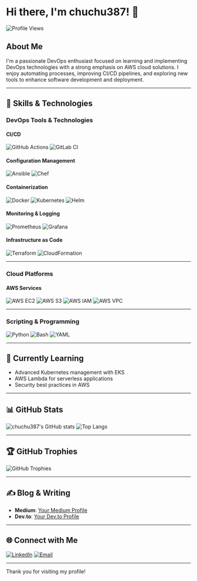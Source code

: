 # Hi there, I'm chuchu387! 👋

![Profile Views](https://komarev.com/ghpvc/?username=chuchu387&style=flat-square&color=blue)

## About Me

I'm a passionate DevOps enthusiast focused on learning and implementing DevOps technologies with a strong emphasis on AWS cloud solutions. I enjoy automating processes, improving CI/CD pipelines, and exploring new tools to enhance software development and deployment.

---

## 🚀 Skills & Technologies

### DevOps Tools & Technologies

#### CI/CD
![GitHub Actions](https://img.shields.io/badge/-GitHub%20Actions-2088FF?style=for-the-badge&logo=github-actions&logoColor=white)
![GitLab CI](https://img.shields.io/badge/-GitLab%20CI-330F63?style=for-the-badge&logo=gitlab)

#### Configuration Management
![Ansible](https://img.shields.io/badge/-Ansible-EE0000?style=for-the-badge&logo=ansible&logoColor=white)
![Chef](https://img.shields.io/badge/-Chef-292D2F?style=for-the-badge&logo=chef&logoColor=white)

#### Containerization
![Docker](https://img.shields.io/badge/-Docker-2496ED?style=for-the-badge&logo=docker&logoColor=white)
![Kubernetes](https://img.shields.io/badge/-Kubernetes-326CE5?style=for-the-badge&logo=kubernetes&logoColor=white)
![Helm](https://img.shields.io/badge/-Helm-0F1689?style=for-the-badge&logo=helm&logoColor=white)

#### Monitoring & Logging
![Prometheus](https://img.shields.io/badge/-Prometheus-E6522C?style=for-the-badge&logo=prometheus&logoColor=white)
![Grafana](https://img.shields.io/badge/-Grafana-F46800?style=for-the-badge&logo=grafana&logoColor=white)

#### Infrastructure as Code
![Terraform](https://img.shields.io/badge/-Terraform-7B42BC?style=for-the-badge&logo=terraform&logoColor=white)
![CloudFormation](https://img.shields.io/badge/-AWS%20CloudFormation-FF9900?style=for-the-badge&logo=amazon-aws&logoColor=white)

---

### Cloud Platforms

#### AWS Services
![AWS EC2](https://img.shields.io/badge/-AWS%20EC2-FF9900?style=for-the-badge&logo=amazon-ec2&logoColor=white)
![AWS S3](https://img.shields.io/badge/-AWS%20S3-569A31?style=for-the-badge&logo=amazon-s3&logoColor=white)
![AWS IAM](https://img.shields.io/badge/-AWS%20IAM-002E5D?style=for-the-badge&logo=amazon-iam&logoColor=white)
![AWS VPC](https://img.shields.io/badge/-AWS%20VPC-FF9900?style=for-the-badge&logo=amazon-vpc&logoColor=white)



---

### Scripting & Programming
![Python](https://img.shields.io/badge/-Python-3776AB?style=for-the-badge&logo=python&logoColor=white)
![Bash](https://img.shields.io/badge/-Bash-4EAA25?style=for-the-badge&logo=gnu-bash&logoColor=white)
![YAML](https://img.shields.io/badge/-YAML-CB171E?style=for-the-badge&logo=yaml&logoColor=white)

---

## 🌱 Currently Learning
- Advanced Kubernetes management with EKS
- AWS Lambda for serverless applications
- Security best practices in AWS

---

## 📊 GitHub Stats

![chuchu387's GitHub stats](https://github-readme-stats.vercel.app/api?username=chuchu387&show_icons=true&theme=radical)
![Top Langs](https://github-readme-stats.vercel.app/api/top-langs/?username=chuchu387&layout=compact&theme=radical)

---

## 🏆 GitHub Trophies

![GitHub Trophies](https://github-profile-trophy.vercel.app/?username=chuchu387&theme=radical&no-frame=true&margin-w=10)

---

## ✍️ Blog & Writing
- **Medium**: [Your Medium Profile](https://medium.com/@heyitsmeshubhamofficial69)
- **Dev.to**: [Your Dev.to Profile](https://dev.to/chuchu387)

---

## 🌐 Connect with Me
[![LinkedIn](https://img.shields.io/badge/LinkedIn-0077B5?style=for-the-badge&logo=linkedin&logoColor=white)](https://www.linkedin.com/in/shubham-sapkota-6782442a1/)
[![Email](https://img.shields.io/badge/Email-D14836?style=for-the-badge&logo=gmail&logoColor=white)](mailto:heyitsmeshubhamofficial69@gmail.com)

---

Thank you for visiting my profile!
